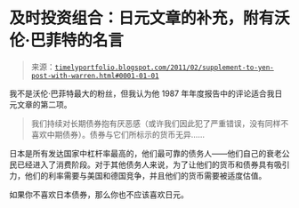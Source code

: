 <!--yml

分类：未分类

date: 2024-05-18 15:23:04

-->

# 及时投资组合：日元文章的补充，附有沃伦·巴菲特的名言

> 来源：[`timelyportfolio.blogspot.com/2011/02/supplement-to-yen-post-with-warren.html#0001-01-01`](http://timelyportfolio.blogspot.com/2011/02/supplement-to-yen-post-with-warren.html#0001-01-01)

我不是沃伦·巴菲特最大的粉丝，但我认为他 1987 年年度报告中的评论适合我日元文章的第二项。

> 我们持续对长期债券抱有厌恶感（或许我们因此犯了严重错误，没有同样不喜欢中期债券）。债券与它们所标示的货币无异……

日本是所有发达国家中杠杆率最高的，他们最可靠的债务人——他们自己的衰老公民已经进入了消费阶段。对于其他债务人来说，为了让他们的货币和债券具有吸引力，他们的利率需要与美国和德国竞争，并且他们的货币需要被适度估值。

如果你不喜欢日本债券，那么你也不应该喜欢日元。
